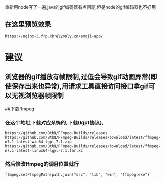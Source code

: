 重新用node写了一遍,java的gif编码器有点问题,但是node的gif编码器也不好用
## 在这里预览效果
```
https://nginx-3.frp.chrelyonly.cn/emoji-app/
```
# 建议
## 浏览器的gif播放有帧限制,过低会导致gif动画异常(即使保存出来也异常),用请求工具直接访问接口拿gif可以无视浏览器帧限制


##下载ffmpeg
### 在这个地址下载对应系统的,下载(lgpf协议),
```
https://github.com/BtbN/FFmpeg-Builds/releases
https://github.com/BtbN/FFmpeg-Builds/releases/download/latest/ffmpeg-n7.1-latest-win64-lgpl-7.1.zip
https://github.com/BtbN/FFmpeg-Builds/releases/download/latest/ffmpeg-n7.1-latest-linux64-lgpl-7.1.tar.xz
```
### 然后修改ffmpeg的调用位置就行
```
ffmpeg.setFfmpegPath(path.join("src", "lib", "win", "ffmpeg.exe")
```
